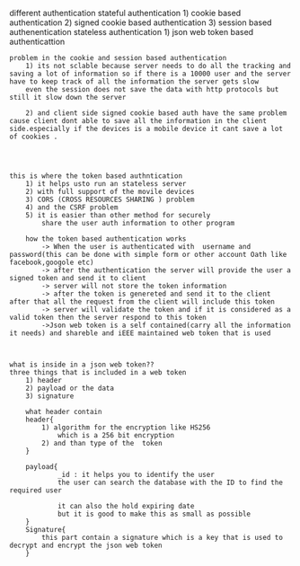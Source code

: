 different authentication
    stateful authentication
        1) cookie based authentication
        2) signed cookie based authentication
        3) session based authenentication
    stateless authentication
        1) json web token based authenticattion

    problem in the cookie and session based authentication
        1) its not sclable because server needs to do all the tracking and saving a lot of information so if there is a 10000 user and the server have to keep track of all the information the server gets slow
        even the session does not save the data with http protocols but still it slow down the server

        2) and client side signed cookie based auth have the same problem cause client dont able to save all the information in the client side.especially if the devices is a mobile device it cant save a lot of cookies .

        


    this is where the token based authntication
        1) it helps usto run an stateless server
        2) with full support of the movile devices
        3) CORS (CROSS RESOURCES SHARING ) problem
        4) and the CSRF problem
        5) it is easier than other method for securely 
            share the user auth information to other program

        how the token based authentication works
            -> When the user is authenticated with  username and password(this can be done with simple form or other account Oath like facebook,googole etc)
            -> after the authentication the server will provide the user a signed token and send it to client
            -> server will not store the token information
            -> after the token is genereted and send it to the client after that all the request from the client will include this token
            -> server will validate the token and if it is considered as a valid token then the server respond to this token
            ->Json web token is a self contained(carry all the information it needs) and shareble and iEEE maintained web token that is used



    what is inside in a json web token??
    three things that is included in a web token
        1) header
        2) payload or the data
        3) signature

        what header contain
        header{
            1) algorithm for the encryption like HS256
                which is a 256 bit encryption 
            2) and than type of the  token 
        }

        payload{
                _id : it helps you to identify the user
                the user can search the database with the ID to find the required user

                it can also the hold expiring date
                but it is good to make this as small as possible 
        }
        Signature{
            this part contain a signature which is a key that is used to decrypt and encrypt the json web token
        }
